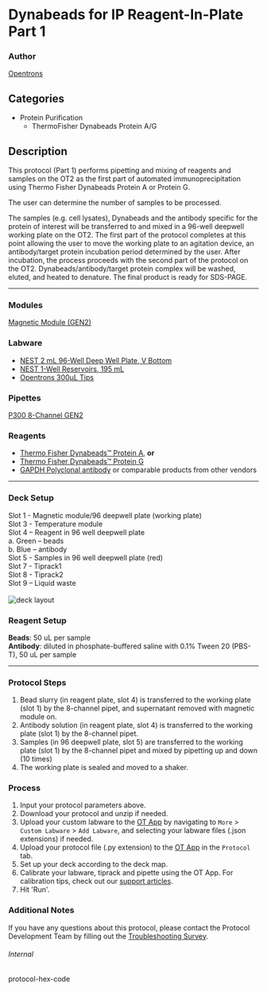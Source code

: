 # Dynabeads for IP Reagent-In-Plate Part 1

### Author
[Opentrons](https://opentrons.com/)



## Categories
* Protein Purification
	* ThermoFisher Dynabeads Protein A/G

## Description
This protocol (Part 1) performs pipetting and mixing of reagents and samples on the OT2 as the first part of automated immunoprecipitation using Thermo Fisher Dynabeads Protein A or Protein G.

The user can determine the number of samples to be processed.

The samples (e.g. cell lysates), Dynabeads and the antibody specific for the protein of interest will be transferred to and mixed in a 96-well deepwell working plate on the OT2. The first part of the protocol completes at this point allowing the user to move the working plate to an agitation device, an antibody/target protein incubation period determined by the user. After incubation, the process proceeds with the second part of the protocol on the OT2. Dynabeads/antibody/target protein complex will be washed, eluted, and heated to denature. The final product is ready for SDS-PAGE.  

---

### Modules
[Magnetic Module (GEN2)](https://shop.opentrons.com/collections/hardware-modules/products/magdeck)


### Labware
* [NEST 2 mL 96-Well Deep Well Plate, V Bottom](https://shop.opentrons.com/nest-2-ml-96-well-deep-well-plate-v-bottom/)
* [NEST 1-Well Reservoirs, 195 mL](https://shop.opentrons.com/nest-1-well-reservoirs-195-ml/)
* [Opentrons 300µL Tips](https://shop.opentrons.com/opentrons-300ul-tips-1000-refills/)

### Pipettes
[P300 8-Channel GEN2](https://shop.opentrons.com/pipettes/)


### Reagents
* [Thermo Fisher Dynabeads™ Protein A](https://www.thermofisher.com/order/catalog/product/10002D), **or**
* [Thermo Fisher Dynabeads™ Protein G](https://www.thermofisher.com/order/catalog/product/10004D)
* [GAPDH Polyclonal antibody](https://www.ptglab.com/products/GAPDH-Antibody-10494-1-AP.htm) or comparable products from other vendors

---

### Deck Setup
Slot 1 - Magnetic module/96 deepwell plate (working plate)</br>
Slot 3 - Temperature module</br>
Slot 4 – Reagent in 96 well deepwell plate</br>
  a.	Green – beads</br>
  b.	Blue – antibody</br>
Slot 5 - Samples in 96 well deepwell plate (red)</br>
Slot 7 - Tiprack1</br>
Slot 8 - Tiprack2 </br>
Slot 9 – Liquid waste</br>
</br>
![deck layout](https://opentrons-protocol-library-website.s3.amazonaws.com/custom-README-images/sci-dynabeads-ip/sci-dynabeads-deck.png)

### Reagent Setup
**Beads**: 50 uL per sample</br>
**Antibody**: diluted in phosphate-buffered saline with 0.1% Tween 20 (PBS-T), 50 uL per sample


---

### Protocol Steps
1. Bead slurry (in reagent plate, slot 4) is transferred to the working plate (slot 1) by the 8-channel pipet, and supernatant removed with magnetic module on.
2. Antibody solution (in reagent plate, slot 4) is transferred to the working plate (slot 1) by the 8-channel pipet.
3. Samples (in 96 deepwell plate, slot 5) are transferred to the working plate (slot 1) by the 8-channel pipet and mixed by pipetting up and down (10 times)
4. The working plate is sealed and moved to a shaker.


### Process
1. Input your protocol parameters above.
2. Download your protocol and unzip if needed.
3. Upload your custom labware to the [OT App](https://opentrons.com/ot-app) by navigating to `More` > `Custom Labware` > `Add Labware`, and selecting your labware files (.json extensions) if needed.
4. Upload your protocol file (.py extension) to the [OT App](https://opentrons.com/ot-app) in the `Protocol` tab.
5. Set up your deck according to the deck map.
6. Calibrate your labware, tiprack and pipette using the OT App. For calibration tips, check out our [support articles](https://support.opentrons.com/en/collections/1559720-guide-for-getting-started-with-the-ot-2).
7. Hit 'Run'.

### Additional Notes
If you have any questions about this protocol, please contact the Protocol Development Team by filling out the [Troubleshooting Survey](https://protocol-troubleshooting.paperform.co/).

###### Internal
protocol-hex-code
